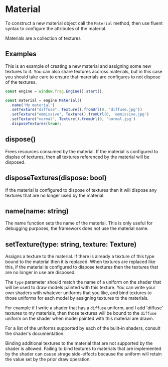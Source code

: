# Material
To construct a new material object call the `Material` method, then use
fluent syntax to configure the attributes of the material.

Materials are a collection of textures

## Examples
This is an example of creating a new material and assigning some new
textures to it. You can also share textures accross materials, but in
this case you should take care to ensure that marerials are configures
to not dispose of the textures.

```javascript
const engine = window.frag.Engine().start();

const material = engine.Material()
  .name('My material')
  .setTexture("diffuse", Texture().fromUrl(0, 'diffuse.jpg'))
  .setTexture("emmissive", Texture().fromUrl(0, 'emmissive.jpg')
  .setTexture("normal", Texture().fromUrl(0, 'normal.jpg')
  .disposeTextures(true);
```

## dispose()
Frees resources consumed by the material. If the material is configured
to displse of textures, then all textures referenced by the material will
be disposed.

## disposeTextures(dispose: bool)
If the material is configured to dispose of textures then it will
dispose any textures that are no longer used by the material.

## name(name: string)
The name function sets the name of the material. This is only useful for
debugging purposes, the framework does not use the material name.

## setTexture(type: string, texture: Texture)
Assigns a texture to the material. If there is already a texture of this
type bound to the material then it is replaced. When textures are replaced
like this, if the material is configured to dispose textures then the
textures that are no longer in use are disposed.

The `type` parameter should match the name of a uniform on the shader
that will be used to draw models painted with this texture. You can
write your own shaders with whatever uniforms that you like, and bind
textures to those uniforms for each model by assigning textures to the
materials.

For example if I write a shader that has a `diffuse` uniform, and I
add 'diffuse' textures to my materials, then those textures will be bound
to the `diffuse` uniform on the shader when model painted with this
material are drawn.

For a list of the uniforms supported by each of the built-in shaders, consult
the shader's documentation.

Binding additional textures to the material that are not supported by
the shader is allowed. Failing to bind textures to materials that are 
implemented by the shader can cause strage side-effects because the
uniform will retain the value set by the prior draw operation.
